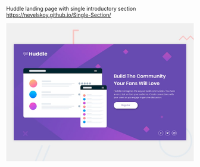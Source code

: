Huddle landing page with single introductory section https://nevelskoy.github.io/Single-Section/

![Design preview for the Huddle landing page with single introductory section](./design/desktop-preview.jpg)
